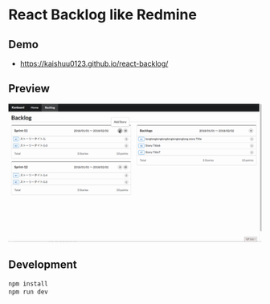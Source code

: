 # React Backlog like Redmine

## Demo

* https://kaishuu0123.github.io/react-backlog/

## Preview

![Preview](https://github.com/kaishuu0123/react-backlog/raw/master/backlog-demo.gif)


## Development

```
npm install
npm run dev
```
